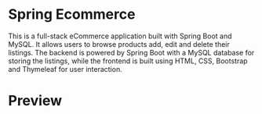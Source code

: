 # Spring Ecommerce

This is a full-stack eCommerce application built with Spring Boot and MySQL. It allows users to browse products add, edit and delete their listings. The backend is powered by Spring Boot with a MySQL database for storing the listings, while the frontend is built using HTML, CSS, Bootstrap and Thymeleaf for user interaction.

# Preview
